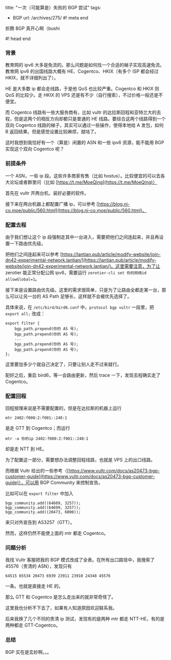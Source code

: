 title: "一次（可能算是）失败的 BGP 尝试"
tags:
  - BGP
url: /archives/275/
#! meta end

折腾 BGP 真开心啊（bushi

#! head end

### 背景

教育网的 ipv6 大多是免流的。那么问题是如何找一个合适的梯子实现高速免流。教育网 ipv6 的出国线路大概有 HE、Cogentco、HKIX（有多个 ISP 都会经过 HKIX，就不详细列出了）。

HE 是大多数 ip 都会走线路，于是他 QoS 也比较严重。Cogentco 和 HKIX 则 QoS 的比较少。走 HKIX 的 VPS 还是有不少（自行搜索），不过价格一般还是不便宜。

而 Cogentco 线路有一些大服务商有，比如 vultr 的达拉斯回程和亚特兰大的去程，但是这两个的相反方向却都只是普通的 HE 线路。要综合这两个线路得到一个双向 Cogentco 线路的梯子，其实可以通过一些操作，使得本地给 A 发包，如何 B 返回结果。但是感觉设置比较麻烦，就咕了。

这时我想到我恰好有一个（算是）闲置的 ASN 和一些 ipv6 资源，能不能用 BGP 实现这个双向 Cogentco 呢？

### 前提条件

一个 ASN，一些 ip 段。这些许多商家有售（比如 hostus）。比较便宜的可以去各大论坛或者群里问（比如 [https://t.me/MoeQing](https://t.me/MoeQing)）

首先在 vultr 开两台机，装好必要的软件。

接下来在两台机器上都配置广播 ip，可以参考 [https://blog.ni-co.moe/public/560.html](https://blog.ni-co.moe/public/560.html)。

### 配置去程

由于我们想让这个 ip 段强制走其中一台进入，需要把他们之间连起来，并且再设置一下路由优先级。

把他们之间连起来可以参考 [https://lantian.pub/article/modify-website/join-dn42-experimental-network.lantian/](https://lantian.pub/article/modify-website/join-dn42-experimental-network.lantian/)。这里需要注意，为了让 zerotier 能正常分配公网 ipv6，需要运行 `zerotier-cli set 你的网络id allowGlobal=1`。

接下来是设置路由优先级。这里的需求很简单，只是为了让路由全都走某一台，那么可以让另一台的 AS Path 足够长，这样就不会被优先选择了。

具体来说，在 `/etc/bird/bird6.conf` 中，`protocol bgp vultr` 一段里，把 `export all;` 改成：

```
export filter {
    bgp_path.prepend(你的 AS 号);
    bgp_path.prepend(你的 AS 号);
    ...
    bgp_path.prepend(你的 AS 号);
    bgp_path.prepend(你的 AS 号);
};
```

这里要加多少个就自己决定了，只要让别人走不过来就行。

配好之后，重启 bird6，等一会路由更新，然后 trace 一下，发现去程确实走了 Cogentco。

### 配置回程

回程按理来说是不需要配置的，但是在达拉斯的机器上运行

```
mtr 2402:f000:2:f001::240:1
```

是走 GTT 到 Cogentco；而运行

```
mtr -a 你的ip 2402:f000:2:f001::240:1
```

却是走 NTT 到 HE。

为了配置这一部分，需要想办法调整回程线路，也就是 VPS 上的出口线路。

而根据 Vultr 给出的一些参考（[https://www.vultr.com/docs/as20473-bgp-customer-guide](https://www.vultr.com/docs/as20473-bgp-customer-guide)），可以用 BGP Community 来控制宣告。

比如可以在 `export filter` 中加入

```
bgp_community.add((64609, 3257));
bgp_community.add((64699, 3257));
bgp_community.add((20473, 6000));
```

来只对外宣告到 AS3257（GTT）。

然而，这样仍然不能使上面的 mtr 都走 Cogentco。

### 问题分析

我找 Vultr 客服把我的 BGP 模式改成了全表。在所有出口路径中，我搜索了 45576（贵清的 ASN），发现只有

```
64515 65534 20473 6939 23911 23910 24348 45576
```

一条。也就是直接走 HE 的。

那么 GTT 和 Cogentco 是怎么走出来的就非常奇怪了。

这里我也分析不下去了，如果有人知道原因欢迎联系我。

后来我换了几个不同的贵清 ip 测试，发现有的是两种 mtr 都走 NTT-HE，有的是两种都走 GTT-Cogentco。

### 总结

BGP 实在是玄妙啊。。。
